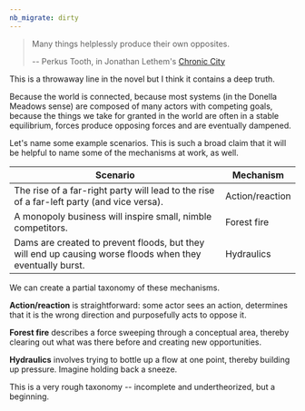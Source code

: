 ```yaml
---
nb_migrate: dirty
---
```


> Many things helplessly produce their own opposites.
> 
> -- Perkus Tooth, in Jonathan Lethem's [Chronic City](https://amzn.to/31N3kWI)

This is a throwaway line in the novel but I think it contains a deep truth.

Because the world is connected, because most systems (in the Donella Meadows sense) are composed of many actors with competing goals, because the things we take for granted in the world are often in a stable equilibrium, forces produce opposing forces and are eventually dampened.

Let's name some example scenarios. This is such a broad claim that it will be helpful to name some of the mechanisms at work, as well. 

| Scenario                                                                                                  | Mechanism       |
|-----------------------------------------------------------------------------------------------------------|-----------------|
| The rise of a far-right party will lead to the rise of a far-left party (and vice versa).                 | Action/reaction |
| A monopoly business will inspire small, nimble competitors.                                               | Forest fire     |
| Dams are created to prevent floods, but they will end up causing worse floods when they eventually burst. | Hydraulics      |

We can create a partial taxonomy of these mechanisms.

__Action/reaction__ is straightforward: some actor sees an action, determines that it is the wrong direction and purposefully acts to oppose it.

__Forest fire__ describes a force sweeping through a conceptual area, thereby clearing out what was there before and creating new opportunities. 

__Hydraulics__ involves trying to bottle up a flow at one point, thereby building up pressure. Imagine holding back a sneeze.

This is a very rough taxonomy -- incomplete and undertheorized, but a beginning.
